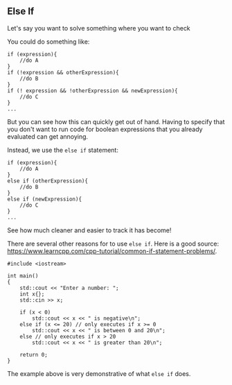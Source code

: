## Else If

Let's say you want to solve something where you want to check

You could do something like: 

```
if (expression){
    //do A
}
if (!expression && otherExpression){
    //do B
}
if (! expression && !otherExpression && newExpression){
    //do C
}
...

```

But you can see how this can quickly get out of hand. Having to specify that you don't want to run code for boolean expressions that you already evaluated can get annoying.

Instead, we use the `else if` statement:

```
if (expression){
    //do A
}
else if (otherExpression){
    //do B
}
else if (newExpression){
    //do C
}
...

```

See how much cleaner and easier to track it has become! 

There are several other reasons for to use `else if`. Here is a good source: https://www.learncpp.com/cpp-tutorial/common-if-statement-problems/.

```
#include <iostream>

int main()
{
    std::cout << "Enter a number: ";
    int x{};
    std::cin >> x;

    if (x < 0)
        std::cout << x << " is negative\n";
    else if (x <= 20) // only executes if x >= 0
        std::cout << x << " is between 0 and 20\n";
    else // only executes if x > 20
        std::cout << x << " is greater than 20\n";

    return 0;
}

```

The example above is very demonstrative of what `else if` does. 